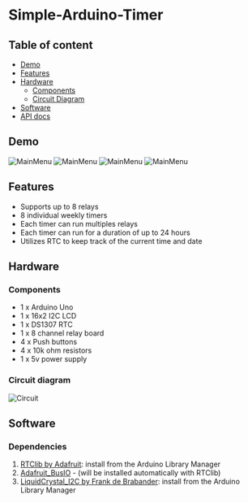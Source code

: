 # Simple-Arduino-Timer

## Table of content
- [Demo](#demo)
- [Features](#features)
- [Hardware](#hardware)
    + [Components](#components)
    + [Circuit Diagram](#circuit-diagram)
- [Software](#software)
- [API docs](#api-docs)

## Demo
![MainMenu](images/main-menu.gif "Main Menu")
![MainMenu](images/edit-timer.gif "Edit Timer")
![MainMenu](images/reset-timer.gif "Reset Timer")
![MainMenu](images/change-date.gif "Change Date")

## Features

- Supports up to 8 relays
- 8 individual weekly timers
- Each timer can run multiples relays
- Each timer can run for a duration of up to 24 hours
- Utilizes RTC to keep track of the current time and date

## Hardware

### Components
- 1 x Arduino Uno
- 1 x 16x2 I2C LCD
- 1 x DS1307 RTC
- 1 x 8 channel relay board
- 4 x Push buttons
- 4 x 10k ohm resistors
- 1 x 5v power supply

### Circuit diagram
![Circuit](circuit.png "Circuit")

## Software

### Dependencies

1. [RTClib by Adafruit](https://github.com/adafruit/RTClib): install from the Arduino Library Manager
2. [Adafruit_BusIO](https://github.com/adafruit/Adafruit_BusIO) - (will be installed automatically with RTClib)
3. [LiquidCrystal_I2C by Frank de Brabander](https://github.com/johnrickman/LiquidCrystal_I2C): install from the Arduino Library Manager
